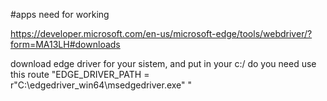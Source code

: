 #apps need for working

https://developer.microsoft.com/en-us/microsoft-edge/tools/webdriver/?form=MA13LH#downloads

download edge driver for your sistem, and put in your c:/ do you need use this route "EDGE_DRIVER_PATH = r"C:\edgedriver_win64\msedgedriver.exe" "
